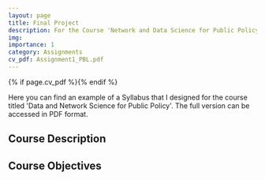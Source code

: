 ```yaml
---
layout: page
title: Final Project
description: For the Course 'Network and Data Science for Public Policy'
img: 
importance: 1
category: Assignments
cv_pdf: Assignment1_PBL.pdf
---
```


{% if page.cv_pdf %}<a href="{{ page.cv_pdf | prepend: 'assets/pdf/' | relative_url}}" target="_blank" rel="noopener noreferrer" class="float-right"><i class="fas fa-file-pdf" style="font-size: 48px;"></i></a>{% endif %}

Here you can find an example of a Syllabus that I designed for the course titled 'Data and Network Science for Public Policy'. The full version can be accessed in PDF format.

## Course Description



## Course Objectives

